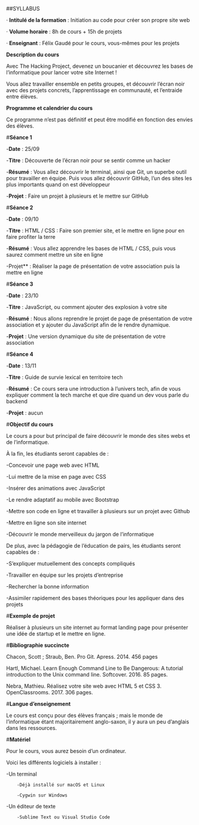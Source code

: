 ##SYLLABUS



· **Intitulé de la formation** : Initiation au code pour créer son propre site web

· **Volume horaire** : 8h de cours + 15h de projets

· **Enseignant** : Félix Gaudé pour le cours, vous-mêmes pour les projets


**Description du cours**

Avec The Hacking Project, devenez un boucanier et découvrez les bases de l’informatique pour lancer votre site Internet !

Vous allez travailler ensemble en petits groupes, et découvrir l’écran noir avec des projets concrets, l’apprentissage en communauté, et l’entraide entre élèves.


**Programme et calendrier du cours**

Ce programme n’est pas définitif et peut être modifié en fonction des envies des élèves.


#**Séance 1**

-**Date** : 25/09

-**Titre** : Découverte de l’écran noir pour se sentir comme un hacker

-**Résumé** : Vous allez découvrir le terminal, ainsi que Git, un superbe outil pour travailler en équipe. Puis vous allez découvrir GitHub, l’un des sites les plus importants quand on est développeur

-**Projet** : Faire un projet à plusieurs et le mettre sur GitHub


#**Séance 2**

-**Date** : 09/10

-**Titre** : HTML / CSS : Faire son premier site, et le mettre en ligne pour en faire profiter la terre

-**Résumé** : Vous allez apprendre les bases de HTML / CSS, puis vous saurez comment mettre un site en ligne

-Projet** : Réaliser la page de présentation de votre association puis la mettre en ligne


#**Séance 3**

-**Date** : 23/10

-**Titre** : JavaScript, ou comment ajouter des explosion à votre site

-**Résumé** : Nous allons reprendre le projet de page de présentation de votre association et y ajouter du JavaScript afin de le rendre dynamique.

-**Projet** : Une version dynamique du site de présentation de votre association



#**Séance 4**

-**Date** : 13/11

-**Titre** : Guide de survie lexical en territoire tech

-**Résumé** : Ce cours sera une introduction à l’univers tech, afin de vous expliquer comment la tech marche et que dire quand un dev vous parle du backend

-**Projet** : aucun




#**Objectif du cours**

Le cours a pour but principal de faire découvrir le monde des sites webs et de l’informatique. 


À la fin, les étudiants seront capables de : 

-Concevoir une page web avec HTML

-Lui mettre de la mise en page avec CSS

-Insérer des animations avec JavaScript

-Le rendre adaptatif au mobile avec Bootstrap

-Mettre son code en ligne et travailler à plusieurs sur un projet avec Github

-Mettre en ligne son site internet

-Découvrir le monde merveilleux du jargon de l’informatique


De plus, avec la pédagogie de l’éducation de pairs, les étudiants seront capables de :

-S’expliquer mutuellement des concepts compliqués

-Travailler en équipe sur les projets d’entreprise

-Rechercher la bonne information

-Assimiler rapidement des bases théoriques pour les appliquer dans des projets




#**Exemple de projet**

Réaliser à plusieurs un site internet au format landing page pour présenter une idée de startup et le mettre en ligne.



#**Bibliographie succincte**

Chacon, Scott ; Straub, Ben. Pro Git. Apress. 2014. 456 pages


Hartl, Michael. Learn Enough Command Line to Be Dangerous: 
A tutorial introduction to the Unix command line. 
Softcover. 2016. 85 pages.


Nebra, Mathieu. Réalisez votre site web avec HTML 5 et CSS 3. OpenClassrooms. 2017. 306 pages.



#**Langue d’enseignement**

Le cours est conçu pour des élèves français ; mais le monde de l’informatique étant majoritairement anglo-saxon, il y aura un peu d’anglais dans les ressources.


#**Matériel**

Pour le cours, vous aurez besoin d’un ordinateur.


Voici les différents logiciels à installer :

-Un terminal

        -Déjà installé sur macOS et Linux

        -Cygwin sur Windows

-Un éditeur de texte

        -Sublime Text ou Visual Studio Code

